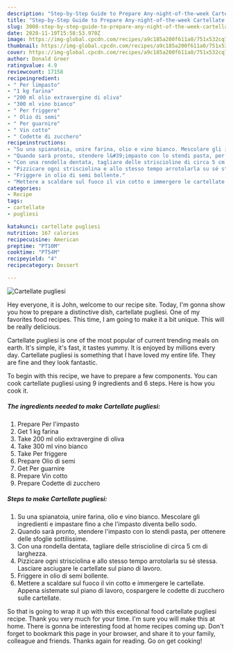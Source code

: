 ```yaml
---
description: "Step-by-Step Guide to Prepare Any-night-of-the-week Cartellate pugliesi"
title: "Step-by-Step Guide to Prepare Any-night-of-the-week Cartellate pugliesi"
slug: 3008-step-by-step-guide-to-prepare-any-night-of-the-week-cartellate-pugliesi
date: 2020-11-10T15:58:53.970Z
image: https://img-global.cpcdn.com/recipes/a9c185a200f611a0/751x532cq70/cartellate-pugliesi-recipe-main-photo.jpg
thumbnail: https://img-global.cpcdn.com/recipes/a9c185a200f611a0/751x532cq70/cartellate-pugliesi-recipe-main-photo.jpg
cover: https://img-global.cpcdn.com/recipes/a9c185a200f611a0/751x532cq70/cartellate-pugliesi-recipe-main-photo.jpg
author: Donald Greer
ratingvalue: 4.9
reviewcount: 17158
recipeingredient:
- " Per limpasto"
- "1 kg farina"
- "200 ml olio extravergine di oliva"
- "300 ml vino bianco"
- " Per friggere"
- " Olio di semi"
- " Per guarnire"
- " Vin cotto"
- " Codette di zucchero"
recipeinstructions:
- "Su una spianatoia, unire farina, olio e vino bianco. Mescolare gli ingredienti e impastare fino a che l&#39;impasto diventa bello sodo."
- "Quando sarà pronto, stendere l&#39;impasto con lo stendi pasta, per ottenere delle sfoglie sottilissime."
- "Con una rondella dentata, tagliare delle striscioline di circa 5 cm di larghezza."
- "Pizzicare ogni strisciolina e allo stesso tempo arrotolarla su sé stessa. Lasciare asciugare le cartellate sul piano di lavoro."
- "Friggere in olio di semi bollente."
- "Mettere a scaldare sul fuoco il vin cotto e immergere le cartellate. Appena sistemate sul piano di lavoro, cospargere le codette di zucchero sulle cartellate."
categories:
- Recipe
tags:
- cartellate
- pugliesi

katakunci: cartellate pugliesi 
nutrition: 167 calories
recipecuisine: American
preptime: "PT10M"
cooktime: "PT54M"
recipeyield: "4"
recipecategory: Dessert

---
```



![Cartellate pugliesi](https://img-global.cpcdn.com/recipes/a9c185a200f611a0/751x532cq70/cartellate-pugliesi-recipe-main-photo.jpg)

Hey everyone, it is John, welcome to our recipe site. Today, I'm gonna show you how to prepare a distinctive dish, cartellate pugliesi. One of my favorites food recipes. This time, I am going to make it a bit unique. This will be really delicious.

Cartellate pugliesi is one of the most popular of current trending meals on earth. It's simple, it's fast, it tastes yummy. It is enjoyed by millions every day. Cartellate pugliesi is something that I have loved my entire life. They are fine and they look fantastic.




To begin with this recipe, we have to prepare a few components. You can cook cartellate pugliesi using 9 ingredients and 6 steps. Here is how you cook it.

<!--inarticleads1-->

##### The ingredients needed to make Cartellate pugliesi:

1. Prepare  Per l&#39;impasto
1. Get 1 kg farina
1. Take 200 ml olio extravergine di oliva
1. Take 300 ml vino bianco
1. Take  Per friggere
1. Prepare  Olio di semi
1. Get  Per guarnire
1. Prepare  Vin cotto
1. Prepare  Codette di zucchero




<!--inarticleads2-->

##### Steps to make Cartellate pugliesi:

1. Su una spianatoia, unire farina, olio e vino bianco. Mescolare gli ingredienti e impastare fino a che l&#39;impasto diventa bello sodo.
1. Quando sarà pronto, stendere l&#39;impasto con lo stendi pasta, per ottenere delle sfoglie sottilissime.
1. Con una rondella dentata, tagliare delle striscioline di circa 5 cm di larghezza.
1. Pizzicare ogni strisciolina e allo stesso tempo arrotolarla su sé stessa. Lasciare asciugare le cartellate sul piano di lavoro.
1. Friggere in olio di semi bollente.
1. Mettere a scaldare sul fuoco il vin cotto e immergere le cartellate. Appena sistemate sul piano di lavoro, cospargere le codette di zucchero sulle cartellate.




So that is going to wrap it up with this exceptional food cartellate pugliesi recipe. Thank you very much for your time. I'm sure you will make this at home. There is gonna be interesting food at home recipes coming up. Don't forget to bookmark this page in your browser, and share it to your family, colleague and friends. Thanks again for reading. Go on get cooking!
